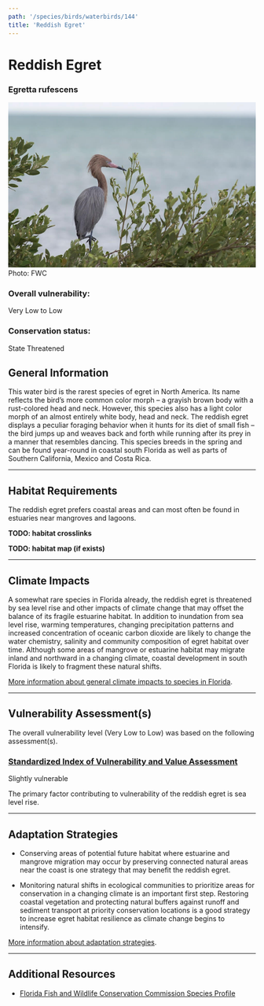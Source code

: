 ```yaml
---
path: '/species/birds/waterbirds/144'
title: 'Reddish Egret'
---
```


# Reddish Egret

### Egretta rufescens

<div id="TopSection">

<div class="header-photo"><img src="144.jpg" alt="Photo for Reddish Egret"/>
<figcaption>Photo: FWC</figcaption></div>

<div>

### Overall vulnerability:

<div class="vulnerability vulnerability-low">Very Low to Low</div>

### Conservation status:

State Threatened

</div>
</div>

## General Information

This water bird is the rarest species of egret in North America.  Its name reflects the bird’s more common color morph – a grayish brown body with a rust-colored head and neck.  However, this species also has a light color morph of an almost entirely white body, head and neck.  The reddish egret displays a peculiar foraging behavior when it hunts for its diet of small fish – the bird jumps up and weaves back and forth while running after its prey in a manner that resembles dancing. This species breeds in the spring and can be found year-round in coastal south Florida as well as parts of Southern California, Mexico and Costa Rica.

<hr />

## Habitat Requirements



The reddish egret prefers coastal areas and can most often be found in estuaries near mangroves and lagoons.

**TODO: habitat crosslinks**

**TODO: habitat map (if exists)**

<hr />

## Climate Impacts

A somewhat rare species in Florida already, the reddish egret is threatened by sea level rise and other impacts of climate change that may offset the balance of its fragile estuarine habitat.  In addition to inundation from sea level rise, warming temperatures, changing precipitation patterns and increased concentration of oceanic carbon dioxide are likely to change the water chemistry, salinity and community composition of egret habitat over time.  Although some areas of mangrove or estuarine habitat may migrate inland and northward in a changing climate, coastal development in south Florida is likely to fragment these natural shifts.

[More information about general climate impacts to species in Florida](/impacts/species).



<hr />

## Vulnerability Assessment(s)

The overall vulnerability level (Very Low to Low) was based on the following assessment(s).
#### 
<div class="vulnerability-header">
<h3><a href="/impacts/vulnerability/sivva/species">Standardized Index of Vulnerability and Value Assessment</a></h3>
<div class="vulnerability vulnerability-slight">Slightly vulnerable</div>
</div> 

The primary factor contributing to vulnerability of the reddish egret is sea level rise.


<hr />

## Adaptation Strategies

- Conserving areas of potential future habitat where estuarine and mangrove migration may occur by preserving connected natural areas near the coast is one strategy that may benefit the reddish egret.

- Monitoring natural shifts in ecological communities to prioritize areas for conservation in a changing climate is an important first step.  Restoring coastal vegetation and protecting natural buffers against runoff and sediment transport at priority conservation locations is a good strategy to increase egret habitat resilience as climate change begins to intensify.

[More information about adaptation strategies](/strategies).

<hr />


## Additional Resources

- [Florida Fish and Wildlife Conservation Commission Species Profile](https://myfwc.com/wildlifehabitats/profiles/birds/waterbirds/reddish-egret/)
